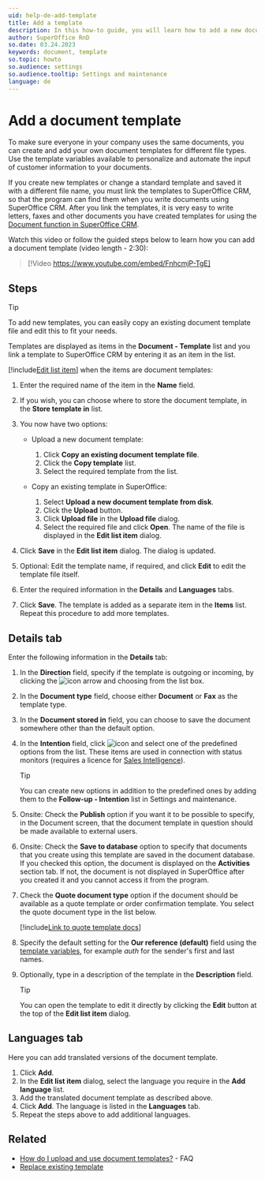 ```yaml
---
uid: help-de-add-template
title: Add a template
description: In this how-to guide, you will learn how to add a new document template to SuperOffice CRM.
author: SuperOffice RnD
so.date: 03.24.2023
keywords: document, template
so.topic: howto
so.audience: settings
so.audience.tooltip: Settings and maintenance
language: de
---
```


# Add a document template

To make sure everyone in your company uses the same documents, you can create and add your own document templates for different file types. Use the template variables available to personalize and automate the input of customer information to your documents.

If you create new templates or change a standard template and saved it with a different file name, you must link the templates to SuperOffice CRM, so that the program can find them when you write documents using SuperOffice CRM. After you link the templates, it is very easy to write letters, faxes and other documents you have created templates for using the [Document function in SuperOffice CRM][5].

Watch this video or follow the guided steps below to learn how you can add a document template (video length - 2:30):

<!-- markdownlint-disable-next-line MD034 DOCSMD007 -->
> [!Video https://www.youtube.com/embed/FnhcmjP-TgE]

## Steps

> [!TIP]
> To add new templates, you can easily copy an existing document template file and edit this to fit your needs.

Templates are displayed as items in the **Document - Template** list and you link a template to SuperOffice CRM by entering it as an item in the list.

[!include[Edit list item](includes/edit-list-item.md)] when the items are document templates:

1. Enter the required name of the item in the **Name** field.
2. If you wish, you can choose where to store the document template, in the **Store template in** list.
3. You now have two options:

    * Upload a new document template:

        1. Click **Copy an existing document template file**.
        2. Click the **Copy template** list.
        3. Select the required template from the list.

    * Copy an existing template in SuperOffice:

        1. Select **Upload a new document template from disk**.
        2. Click the **Upload** button.
        3. Click **Upload file** in the **Upload file** dialog.
        4. Select the required file and click **Open**. The name of the file is displayed in the **Edit list item** dialog.

4. Click **Save** in the **Edit list item** dialog. The dialog is updated.
5. Optional: Edit the template name, if required, and click **Edit** to edit the template file itself.
6. Enter the required information in the **Details** and **Languages** tabs.
7. Click **Save**. The template is added as a separate item in the **Items** list. Repeat this procedure to add more templates.

## Details tab

Enter the following information in the **Details** tab:

1. In the **Direction** field, specify if the template is outgoing or incoming, by clicking the ![icon][img1] arrow and choosing from the list box.

2. In the **Document type** field, choose either **Document** or **Fax** as the template type.

3. In the **Document stored in** field, you can choose to save the document somewhere other than the default option.

4. In the **Intention** field, click ![icon][img1] and select one of the predefined options from the list. These items are used in connection with status monitors (requires a licence for [Sales Intelligence][4]).

    > [!TIP]
    >You can create new options in addition to the predefined ones by adding them to the **Follow-up - Intention** list in Settings and maintenance.

5. Onsite: Check the **Publish** option if you want it to be possible to specify, in the Document screen, that the document template in question should be made available to external users.

6. Onsite: Check the **Save to database** option to specify that documents that you create using this template are saved in the document database. If you checked this option, the document is displayed on the **Activities** section tab. If not, the document is not displayed in SuperOffice after you created it and you cannot access it from the program.

7. Check the **Quote document type** option if the document should be available as a quote template or order confirmation template. You select the quote document type in the list below.

    [!include[Link to quote template docs](includes/learn-quote-templates.md)]

8. Specify the default setting for the **Our reference (default)** field using the [template variables][2], for example *auth* for the sender's first and last names.

9. Optionally, type in a description of the template in the **Description** field.

    > [!TIP]
    > You can open the template to edit it directly by clicking the **Edit** button at the top of the **Edit list item** dialog.

## Languages tab

Here you can add translated versions of the document template.

1. Click **Add**.
2. In the **Edit list item** dialog, select the language you require in the **Add language** list.
3. Add the translated document template as described above.
4. Click **Add**. The language is listed in the **Languages** tab.
5. Repeat the steps above to add additional languages.

## Related

* [How do I upload and use document templates?][3] - FAQ
* [Replace existing template][1]

<!-- Referenced links -->
[2]: ../../../document/learn/template-variables.md
[5]: ../../../document/learn/index.md
[1]: replace-existing-template.md
[4]: ../../../sale/saint/learn/index.md
[3]: https://community.superoffice.com/en/support-faqs/faq/how-do-i-upload-and-use-document-templates-in-superoffice-crm/

<!-- Referenced images -->
[img1]: ../../../../media/icons/arrow-down.png

